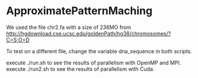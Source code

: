 # ApproximatePatternMaching

We used the file chr2.fa with a size of 236MO from http://hgdownload.cse.ucsc.edu/goldenPath/hg38/chromosomes/?C=S;O=D

To test on a different file, change the variable dna_sequence in both scripts.

execute ./run.sh to see the results of parallelism with OpenMP and MPI.
execute ./run2.sh to see the results of parallelism with Cuda.
